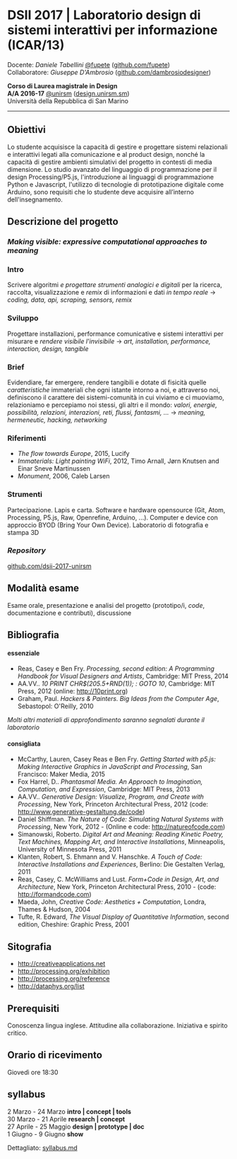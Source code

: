 # DSII 2017 | Laboratorio design di sistemi interattivi per informazione (ICAR/13)

Docente: _Daniele Tabellini_ [@fupete](http://twitter.com/fupete) ([github.com/fupete](http://github.com/fupete))  
Collaboratore: _Giuseppe D'Ambrosio_  ([github.com/dambrosiodesigner](http://github.com/dambrosiodesigner))

**Corso di Laurea magistrale in Design**   
**A/A 2016-17** [@unirsm](http://twitter.com/unirsm) ([design.unirsm.sm](http://design.unirsm.sm))  
Università della Repubblica di San Marino

---

## Obiettivi

Lo studente acquisisce la capacità di gestire e progettare sistemi relazionali e interattivi legati alla comunicazione e al product design, nonché la capacità di gestire ambienti simulativi del progetto in contesti di media dimensione. Lo studio avanzato del linguaggio di programmazione per il design Processing/P5.js, l'introduzione ai linguaggi di programmazione Python e Javascript, l'utilizzo di tecnologie di prototipazione digitale come Arduino, sono requisiti che lo studente deve acquisire all’interno dell'insegnamento.

## Descrizione del progetto


### _Making visible: expressive computational approaches to meaning_

### Intro
Scrivere algoritmi _e progettare strumenti analogici e digitali_ per la ricerca, raccolta, visualizzazione e _remix_ di informazioni e dati _in tempo reale_ &rarr; _coding, data, api, scraping, sensors, remix_  

### Sviluppo
Progettare installazioni, performance comunicative e sistemi interattivi per misurare e _rendere visibile l'invisibile_ &rarr; _art, installation, performance, interaction, design, tangible_  

### Brief
Evidendiare, far emergere, rendere tangibili e dotate di fisicità quelle _caratteristiche_ immateriali che ogni istante intorno a noi, e attraverso noi, definiscono il carattere dei sistemi-comunità in cui viviamo e ci muoviamo, relazioniamo e percepiamo noi stessi, gli altri e il mondo: _valori, energie, possibilità, relazioni, interazioni, reti, flussi, fantasmi, ..._ &rarr; _meaning, hermeneutic, hacking, networking_  

### Riferimenti
- _The flow towards Europe_, 2015, Lucify
- _Immaterials: Light painting WiFi_, 2012, Timo Arnall, Jørn Knutsen and Einar Sneve Martinussen
- _Monument_, 2006, Caleb Larsen

### Strumenti
Partecipazione. Lapis e carta. Software e hardware opensource (Git, Atom, Processing, P5.js, Raw, Openrefine, Arduino, ...). Computer e device con approccio BYOD (Bring Your Own Device). Laboratorio di fotografia e stampa 3D

### _Repository_
[github.com/dsii-2017-unirsm](https://github.com/dsii-2017-unirsm)

## Modalità esame
Esame orale, presentazione e analisi del progetto (prototipo/i, _code_,  documentazione e contributi), discussione 

## Bibliografia

#### essenziale
- Reas, Casey e Ben Fry. _Processing, second edition: A Programming Handbook for Visual Designers and Artists_, Cambridge: MIT Press, 2014
- AA.VV.. _10 PRINT CHR$(205.5+RND(1)); : GOTO 10_, Cambridge: MIT Press, 2012 (online: http://10print.org)
- Graham, Paul. _Hackers & Painters.  Big Ideas from the Computer Age_, Sebastopol: O'Reilly, 2010

_Molti altri materiali di approfondimento saranno segnalati durante il laboratorio_

#### consigliata
- McCarthy, Lauren, Casey Reas e Ben Fry. _Getting Started with p5.js: Making Interactive Graphics in JavaScript and Processing_, San Francisco: Maker Media, 2015
- Fox Harrel, D.. _Phantasmal Media. An Approach to Imagination, Computation, and Expression_, Cambridge: MIT Press, 2013
- AA.VV.. _Generative Design: Visualize, Program, and Create with Processing_, New York, Princeton Architectural Press, 2012 (code: http://www.generative-gestaltung.de/code)
- Daniel Shiffman. _The Nature of Code: Simulating Natural Systems with Processing_, New York, 2012 - (Online e code: http://natureofcode.com)
- Simanowski, Roberto. _Digital Art and Meaning: Reading Kinetic Poetry, Text Machines, Mapping Art, and Interactive Installations_, Minneapolis, University of Minnesota Press, 2011
- Klanten, Robert, S. Ehmann and V. Hanschke. _A Touch of Code: Interactive Installations and Experiences_, Berlino: Die Gestalten Verlag, 2011
- Reas, Casey, C. McWilliams and Lust. _Form+Code in Design, Art, and Architecture_, New York, Princeton Architectural Press, 2010 ­- (code: http://formandcode.com)
- Maeda, John, _Creative Code: Aesthetics + Computation_, Londra, Thames & Hudson, 2004
- Tufte, R. Edward, _The Visual Display of Quantitative Information_, second edition, Cheshire: Graphic Press, 2001

## Sitografia

- http://creativeapplications.net  
- http://processing.org/exhibition  
- http://processing.org/reference  
- http://dataphys.org/list  

## Prerequisiti

Conoscenza lingua inglese. Attitudine alla collaborazione. Iniziativa e spirito critico.

## Orario di ricevimento
Giovedì ore 18:30

## syllabus

2 Marzo - 24 Marzo **intro | concept | tools**    
30 Marzo - 21 Aprile **research | concept**   
27 Aprile - 25 Maggio **design | prototype | doc**  
1 Giugno - 9 Giugno **show**

Dettagliato: [syllabus.md](/syllabus.md)
